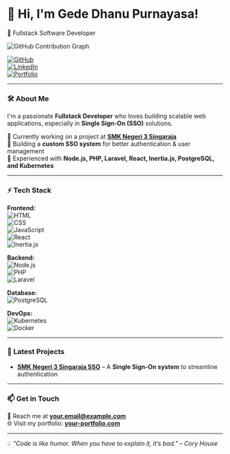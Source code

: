 # 👋 Hi, I'm Gede Dhanu Purnayasa!  
🚀 Fullstack Software Developer  

![GitHub Contribution Graph](https://github-readme-streak-stats.herokuapp.com/?user=dhanuprys)

[![GitHub](https://img.shields.io/badge/GitHub-dhanuprys-181717?style=for-the-badge&logo=github)](https://github.com/dhanuprys)  
[![LinkedIn](https://img.shields.io/badge/LinkedIn-Connect-blue?style=for-the-badge&logo=linkedin)](https://linkedin.com/in/your-profile)  
[![Portfolio](https://img.shields.io/badge/Portfolio-Visit-0A66C2?style=for-the-badge&logo=react)](https://your-portfolio.com)  

---

### 🛠️ About Me  
I'm a passionate **Fullstack Developer** who loves building scalable web applications, especially in **Single Sign-On (SSO)** solutions.  

🔹 Currently working on a project at **[SMK Negeri 3 Singaraja](https://github.com/smkn3singaraja)**  
🔹 Building a **custom SSO system** for better authentication & user management  
🔹 Experienced with **Node.js, PHP, Laravel, React, Inertia.js, PostgreSQL, and Kubernetes**  

---

### ⚡ Tech Stack  
**Frontend:**  
![HTML](https://img.shields.io/badge/-HTML5-E34F26?style=flat&logo=html5&logoColor=white)  
![CSS](https://img.shields.io/badge/-CSS3-1572B6?style=flat&logo=css3&logoColor=white)  
![JavaScript](https://img.shields.io/badge/-JavaScript-F7DF1E?style=flat&logo=javascript&logoColor=black)  
![React](https://img.shields.io/badge/-React-61DAFB?style=flat&logo=react&logoColor=black)  
![Inertia.js](https://img.shields.io/badge/-Inertia.js-CA4245?style=flat&logo=inertia&logoColor=white)  

**Backend:**  
![Node.js](https://img.shields.io/badge/-Node.js-339933?style=flat&logo=node.js&logoColor=white)  
![PHP](https://img.shields.io/badge/-PHP-777BB4?style=flat&logo=php&logoColor=white)  
![Laravel](https://img.shields.io/badge/-Laravel-FF2D20?style=flat&logo=laravel&logoColor=white)  

**Database:**  
![PostgreSQL](https://img.shields.io/badge/-PostgreSQL-336791?style=flat&logo=postgresql&logoColor=white)  

**DevOps:**  
![Kubernetes](https://img.shields.io/badge/-Kubernetes-326CE5?style=flat&logo=kubernetes&logoColor=white)  
![Docker](https://img.shields.io/badge/-Docker-2496ED?style=flat&logo=docker&logoColor=white)  

---

### 📌 Latest Projects  
- **[SMK Negeri 3 Singaraja SSO](https://github.com/smkn3singaraja)** – A **Single Sign-On system** to streamline authentication  

---

### 📫 Get in Touch  
💌 Reach me at **your.email@example.com**  
🌐 Visit my portfolio: **[your-portfolio.com](https://your-portfolio.com)**  

---

💡 _"Code is like humor. When you have to explain it, it’s bad." – Cory House_  
